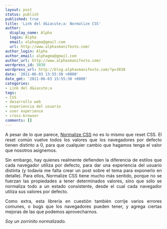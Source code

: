 ```yaml
---
layout: post
status: publish
published: true
title: 'Link del d&iacute;a: Normalize CSS'
author:
  display_name: Alpha
  login: Alpha
  email: alphagma@gmail.com
  url: http://www.alphasmanifesto.com/
author_login: Alpha
author_email: alphagma@gmail.com
author_url: http://www.alphasmanifesto.com/
wordpress_id: 3030
wordpress_url: http://blog.alphasmanifesto.com/?p=3030
date: '2011-06-03 13:55:30 +0000'
date_gmt: '2011-06-03 15:55:30 +0000'
categories:
- Link del d&iacute;a
tags:
- CSS
- desarrollo web
- experiencia del usuario
- user experience
- cross-browser
comments: []
---
```

<p style="text-align: justify;">A pesar de lo que parece, <a href="http://necolas.github.com/normalize.css/">Normalize CSS</a> no es lo mismo que reset CSS. El reset com&uacute;n vuelve todos los valores que los navegadores por defecto tienen distinto a 0, para que cualquier cambio que hagamos tenga el valor que nosotros asignemos.</p>
<p style="text-align: justify;">Sin embargo, hay quienes realmente defienden la diferencia de estilos que cada navegador utiliza por defecto, para dar una experiencia del usuario distinta (y todav&iacute;a me falta crear un post sobre el tema para exponerlo en detalle). Para ellos, Normalize CSS tiene mucho m&aacute;s sentido, porque no se fuerzan las propiedades a tener determinados valores, sino que s&oacute;lo se normaliza todo a un estado consistente, desde el cual cada navegador utiliza sus valores por defecto.</p>
<p style="text-align: justify;">Como extra, esta librer&iacute;a en cuesti&oacute;n tambi&eacute;n corrije varios errores comunes, o bugs que los navegadores pueden tener, y agrega ciertas mejoras de las que podemos aprovecharnos.</p>
<p style="text-align: justify;"><em>Soy un zorrinito normalizado.</em></p>
